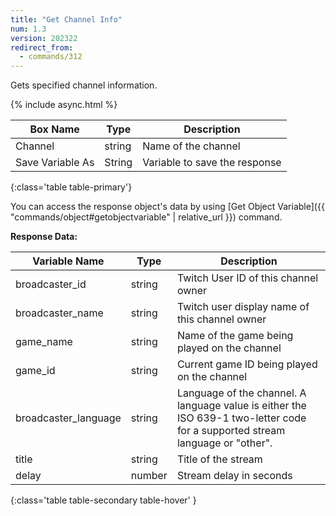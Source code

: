 ```yaml
---
title: "Get Channel Info"
num: 1.3
version: 202322
redirect_from:
  - commands/312
---
```


Gets specified channel information.

{% include async.html %}

<!-- {% include alert.html text="This command is exactly the same as the old Get Channel Info command, but updated to use the channel name, rather than the channel ID - if you try to use a channel ID, it will fail (which can be verified by the response object not being created in the Variable Viewer). Please make sure to check the first box's label to see whether you need to enter the name or the ID" type="warning" %}  -->

| Box Name | Type | Description | 
|-------|--------|--------
|Channel|string|Name of the channel
|Save Variable As|String|Variable to save the response
{:class='table table-primary'}

You can access the response object's data by using [Get Object Variable]({{ "commands/object#getobjectvariable" | relative_url }}) command.


**Response Data:**

| Variable Name | Type | Description | 
|-------|--------|--------
|broadcaster_id|	string	|Twitch User ID of this channel owner
|broadcaster_name|	string|	Twitch user display name of this channel owner
|game_name|	string|	Name of the game being played on the channel
|game_id|	string|	Current game ID being played on the channel
|broadcaster_language|	string|	Language of the channel. A language value is either the ISO 639-1 two-letter code for a supported stream language or "other".
|title|	string|	Title of the stream
|delay	|number|	Stream delay in seconds
{:class='table table-secondary table-hover' }











